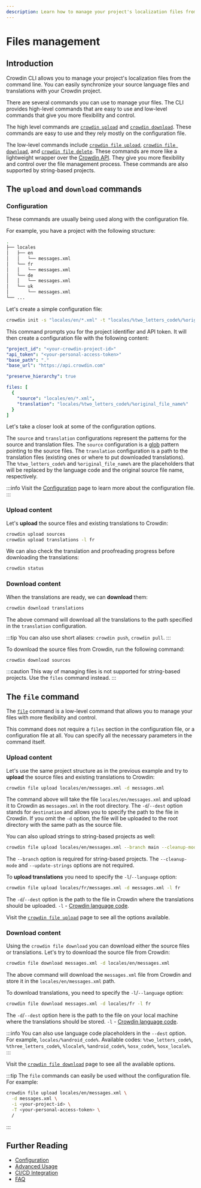 ```yaml
---
description: Learn how to manage your project's localization files from the command line. Synchronize your source language files and translations with your Crowdin project.
---
```


# Files management

## Introduction

Crowdin CLI allows you to manage your project's localization files from the command line. You can easily synchronize your source language files and translations with your Crowdin project.

There are several commands you can use to manage your files. The CLI provides high-level commands that are easy to use and low-level commands that give you more flexibility and control.

The high level commands are [`crowdin upload`](/commands/crowdin-upload) and [`crowdin download`](/commands/crowdin-download). These commands are easy to use and they rely mostly on the configuration file.

The low-level commands include [`crowdin file upload`](/commands/crowdin-file-upload), [`crowdin file download`](/commands/crowdin-file-download), and [`crowdin file delete`](/commands/crowdin-file-delete). These commands are more like a lightweight wrapper over the [Crowdin API](https://developer.crowdin.com/api/v2/). They give you more flexibility and control over the file management process. These commands are also supported by string-based projects.

## The `upload` and `download` commands

### Configuration

These commands are usually being used along with the configuration file.

For example, you have a project with the following structure:

```bash
.
├── locales
│   ├── en
│   │   └── messages.xml
│   └── fr
│   │   └── messages.xml
│   └── de
│   │   └── messages.xml
│   └── uk
│       └── messages.xml
└── ...
```

Let's create a simple configuration file:

```bash
crowdin init -s "locales/en/*.xml" -t "locales/%two_letters_code%/%original_file_name%"
```

This command prompts you for the project identifier and API token. It will then create a configuration file with the following content:

```yaml
"project_id": "<your-crowdin-project-id>"
"api_token": "<your-personal-access-token>"
"base_path": "."
"base_url": "https://api.crowdin.com"

"preserve_hierarchy": true

files: [
  {
    "source": "locales/en/*.xml",
    "translation": "locales/%two_letters_code%/%original_file_name%"
  }
]
```

Let's take a closer look at some of the configuration options.

The `source` and `translation` configurations represent the patterns for the source and translation files. The `source` configuration is a [glob](https://en.wikipedia.org/wiki/Glob_(programming)) pattern pointing to the source files. The `translation` configuration is a path to the translation files (existing ones or where to put downloaded translations). The `%two_letters_code%` and `%original_file_name%` are the placeholders that will be replaced by the language code and the original source file name, respectively.

:::info
Visit the [Configuration](/configuration) page to learn more about the configuration file.
:::

### Upload content

Let's **upload** the source files and existing translations to Crowdin:

```bash
crowdin upload sources
crowdin upload translations -l fr
```

We can also check the translation and proofreading progress before downloading the translations:

```bash
crowdin status
```

### Download content

When the translations are ready, we can **download** them:

```bash
crowdin download translations
```

The above command will download all the translations to the path specified in the `translation` configuration.

:::tip
You can also use short aliases: `crowdin push`, `crowdin pull`.
:::

To download the source files from Crowdin, run the following command:

```bash
crowdin download sources
```

:::caution
This way of managing files is not supported for string-based projects. Use the `files` command instead.
:::

## The `file` command

The [`file`](/commands/crowdin-file) command is a low-level command that allows you to manage your files with more flexibility and control.

This command does not require a `files` section in the configuration file, or a configuration file at all. You can specify all the necessary parameters in the command itself.

### Upload content

Let's use the same project structure as in the previous example and try to **upload** the source files and existing translations to Crowdin:

```bash
crowdin file upload locales/en/messages.xml -d messages.xml
```

The command above will take the file `locales/en/messages.xml` and upload it to Crowdin as `messages.xml` in the root directory. The `-d`/`--dest` option stands for `destination` and allows you to specify the path to the file in Crowdin. If you omit the `-d` option, the file will be uploaded to the root directory with the same path as the source file.

You can also upload strings to string-based projects as well:

```bash
crowdin file upload locales/en/messages.xml --branch main --cleanup-mode --update-strings
```

The `--branch` option is required for string-based projects. The `--cleanup-mode` and `--update-strings` options are not required.

To **upload translations** you need to specify the `-l`/`--language` option:

```bash
crowdin file upload locales/fr/messages.xml -d messages.xml -l fr
```

The `-d`/`--dest` option is the path to the file in Crowdin where the translations should be uploaded. `-l` - [Crowdin language code](https://developer.crowdin.com/language-codes/).

Visit the [`crowdin file upload`](/commands/crowdin-file-upload) page to see all the options available.

### Download content

Using the `crowdin file download` you can download either the source files or translations. Let's try to download the source file from Crowdin:

```bash
crowdin file download messages.xml -d locales/en/messages.xml
```

The above command will download the `messages.xml` file from Crowdin and store it in the `locales/en/messages.xml` path.

To download translations, you need to specify the `-l`/`--language` option:

```bash
crowdin file download messages.xml -d locales/fr -l fr
```

The `-d`/`--dest` option here is the path to the file on your local machine where the translations should be stored. `-l` - [Crowdin language code](https://developer.crowdin.com/language-codes/).

:::info
You can also use language code placeholders in the `--dest` option. For example, `locales/%android_code%`.
Available codes: `%two_letters_code%`, `%three_letters_code%`, `%locale%`, `%android_code%`, `%osx_code%`, `%osx_locale%`.
:::

Visit the [`crowdin file download`](/commands/crowdin-file-download) page to see all the available options.

:::tip
The `file` commands can easily be used without the configuration file. For example:

```bash
crowdin file upload locales/en/messages.xml \
  -d messages.xml \
  -i <your-project-id> \
  -T <your-personal-access-token> \
  /
```
:::

## Further Reading

- [Configuration](/configuration)
- [Advanced Usage](/advanced)
- [CI/CD Integration](/ci-cd)
- [FAQ](/faq)
